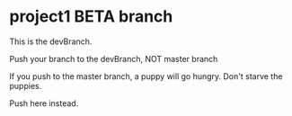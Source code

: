 # project1 BETA branch

This is the devBranch.

Push your branch to the devBranch, NOT master branch

If you push to the master branch, a puppy will go hungry.
Don't starve the puppies.

Push here instead.

